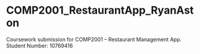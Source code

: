# COMP2001_RestaurantApp_RyanAston
Coursework submission for COMP2001 – Restaurant Management App. Student Number: 10769416
